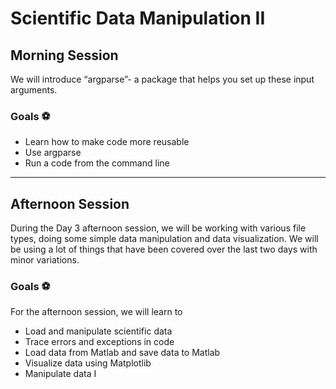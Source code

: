 Scientific Data Manipulation II
=================================================

## Morning Session
We will introduce “argparse”- a package that helps you set up these input arguments. 

### Goals ⚽

- Learn how to make code more reusable 
- Use argparse 
- Run a code from the command line

------------------

## Afternoon Session

During the Day 3 afternoon session, we will be working with various file types, doing some simple data 
manipulation and data visualization. We will be using a lot of things that have been covered over the last two days 
with minor variations.

### Goals ⚽

For the afternoon session, we will learn to
- Load and manipulate scientific data
- Trace errors and exceptions in code
- Load data from Matlab and save data to Matlab
- Visualize data using Matplotlib
- Manipulate data I
